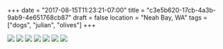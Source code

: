 +++
date = "2017-08-15T11:23:21-07:00"
title = "c3e5b620-17cb-4a3b-9ab9-4e651768cb87"
draft = false
location = "Neah Bay, WA"
tags = ["dogs", "julian", "olives"]
+++

![](https://d17enza3bfujl8.cloudfront.net/DSCF8138.jpg)
![](https://d17enza3bfujl8.cloudfront.net/DSCF8198.jpg)
![](https://d17enza3bfujl8.cloudfront.net/DSCF8143.jpg)
![](https://d17enza3bfujl8.cloudfront.net/DSCF8152.jpg)
![](https://d17enza3bfujl8.cloudfront.net/DSCF8188.jpg)
![](https://d17enza3bfujl8.cloudfront.net/DSCF8173.jpg)
![](https://d17enza3bfujl8.cloudfront.net/DSCF8214.jpg)

